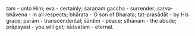 tam - unto Him; eva - certainly; śaraṇam gaccha - surrender; sarva-bhāvena - in all respects; bhārata - O son of Bharata; tat-prasādāt - by His grace; parām - transcendental; śāntim - peace; sthānam - the abode; prāpsyasi - you will get; śāśvatam - eternal.